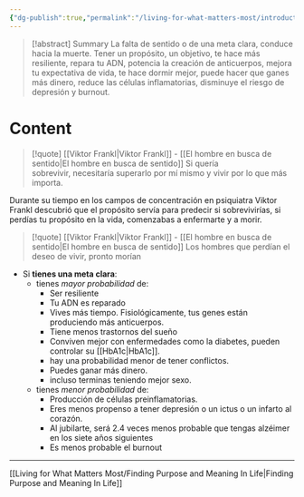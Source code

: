 ```yaml
---
{"dg-publish":true,"permalink":"/living-for-what-matters-most/introduction/"}
---
```


>[!abstract] Summary
> La falta de sentido o de una meta clara, conduce hacia la muerte. Tener un propósito, un objetivo, te hace más resiliente, repara tu ADN, potencia la creación de anticuerpos, mejora tu expectativa de vida, te hace dormir mejor, puede hacer que ganes más dinero, reduce las células inflamatorias, disminuye el riesgo de depresión y burnout.

# Content
>[!quote] [[Viktor Frankl\|Viktor Frankl]] - [[El hombre en busca de sentido\|El hombre en busca de sentido]]
> Si quería sobrevivir, necesitaría superarlo por mí mismo y vivir por lo que más importa.

Durante su tiempo en los campos de concentración en psiquiatra Viktor Frankl descubrió que el propósito servía para predecir si sobrevivirías, si perdías tu propósito en la vida, comenzabas a enfermarte y a morir.

>[!quote] [[Viktor Frankl\|Viktor Frankl]] - [[El hombre en busca de sentido\|El hombre en busca de sentido]]
> Los hombres que perdían el deseo de vivir, pronto morían

- Si **tienes una meta clara**:
   - tienes *mayor probabilidad* de:
      - Ser resiliente
      - Tu ADN es reparado
      - Vives más tiempo. Fisiológicamente, tus genes están produciendo más anticuerpos.
      - Tiene menos trastornos del sueño
      - Conviven mejor con enfermedades como la diabetes, pueden controlar su [[HbA1c\|HbA1c]].
      - hay una probabilidad menor de tener conflictos.
      - Puedes ganar más dinero.
      - incluso terminas teniendo mejor sexo.
   - tienes *menor probabilidad* de:
      - Producción de células preinflamatorias.
      - Eres menos propenso a tener depresión o un ictus o un infarto al corazón. 
      - Al jubilarte, será 2.4 veces menos probable que tengas alzéimer en los siete años siguientes
      - Es menos probable el burnout

---

[[Living for What Matters Most/Finding Purpose and Meaning In Life\|Finding Purpose and Meaning In Life]]